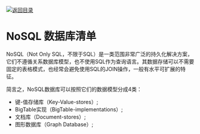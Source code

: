 [![返回目录](https://parg.co/UCb)](https://github.com/wxyyxc1992/Awesome-CheatSheet)

# NoSQL 数据库清单

NoSQL（Not Only SQL，不限于SQL）是一类范围非常广泛的持久化解决方案，它们不遵循关系数据库模型，也不使用SQL作为查询语言。其数据存储可以不需要固定的表格模式，也经常会避免使用SQL的JOIN操作，一般有水平可扩展的特征。

简言之，NoSQL数据库可以按照它们的数据模型分成4类：

- 键-值存储库（Key-Value-stores）;
- BigTable实现（BigTable-implementations）;
- 文档库（Document-stores）;
- 图形数据库（Graph Database）;
